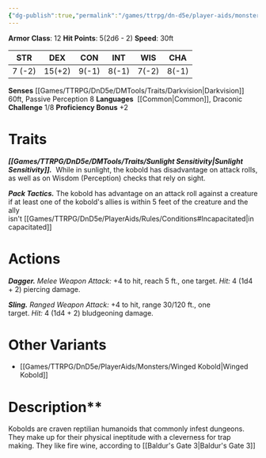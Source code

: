 ```yaml
---
{"dg-publish":true,"permalink":"/games/ttrpg/dn-d5e/player-aids/monsters/kobold/","tags":["TTRPG/DND/5e"],"noteIcon":""}
---
```



**Armor Class**: 12
**Hit Points**:  5(2d6 - 2)
**Speed**: 30ft

|  STR   | DEX    | CON | INT| WIS | CHA |
| --- | --- | --- | --- | --- | --- | 
|  7 (-2)   | 15(+2)    | 9(-1)     | 8(-1)| 7(-2) | 8(-1)|

**Senses** [[Games/TTRPG/DnD5e/DMTools/Traits/Darkvision\|Darkvision]] 60ft, Passive Perception 8
**Languages**   [[Common\|Common]], Draconic
**Challenge** 1/8
**Proficiency Bonus** +2

# Traits
_**[[Games/TTRPG/DnD5e/DMTools/Traits/Sunlight Sensitivity\|Sunlight Sensitivity]].**_  While in sunlight, the kobold has disadvantage on attack rolls, as well as on Wisdom (Perception) checks that rely on sight.

_**Pack Tactics.**_ The kobold has advantage on an attack roll against a creature if at least one of the kobold's allies is within 5 feet of the creature and the ally isn't [[Games/TTRPG/DnD5e/PlayerAids/Rules/Conditions#Incapacitated\|incapacitated]]

# Actions
_**Dagger.** Melee Weapon Attack:_ +4 to hit, reach 5 ft., one target. _Hit:_ 4 (1d4 + 2) piercing damage.

_**Sling.** Ranged Weapon Attack:_ +4 to hit, range 30/120 ft., one target. _Hit:_ 4 (1d4 + 2) bludgeoning damage.

# Other Variants 
- [[Games/TTRPG/DnD5e/PlayerAids/Monsters/Winged Kobold\|Winged Kobold]]
# Description**
Kobolds are craven reptilian humanoids that commonly infest dungeons. They make up for their physical ineptitude with a cleverness for trap making. They like fire wine, according to [[Baldur's Gate 3\|Baldur's Gate 3]]